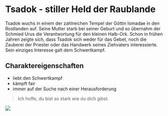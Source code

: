 # Tsadok - stiller Held der Raublande
Tsadok wuchs in einem der zahlreichen Tempel der Göttin Iomadae in den Rostlanden auf.
Seine Mutter starb bei seiner Geburt und so übernahm der Schmied Urus die Verantwortung für den kleinen Halb-Ork.
Schon in frühen Jahren zeigte sich, dass Tsadok sich weder für das Gebet, noch die Zauberei der Priester oder das Handwerk seines Ziehvaters interessierte.
Sein einziges Interesse galt dem Schwertkampf.

## Charaktereigenschaften
* liebt den Schwertkampf
* kämpft fair
* immer auf der Suche nach einer Herausforderung

> Ich hoffe, du bist so stark wie du dich gibst.

<img src ="https://i.pinimg.com/originals/db/6c/9b/db6c9b67c9af74bcd4e4cdace27f95c6.png"/>
